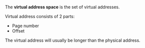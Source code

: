 The **virtual address space** is the set of virtual addresses. 

Virtual address consists of 2 parts:

* Page number
* Offset

The virtual address will usually be longer than the physical address.